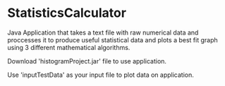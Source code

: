 # StatisticsCalculator
Java Application that takes a text file with raw numerical data and proccesses it to produce useful statistical data and plots a best fit graph using 3 different mathematical algorithms.

Download 'histogramProject.jar' file to use application.

Use 'inputTestData' as your input file to plot data on application.
